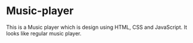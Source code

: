 # Music-player
This is a Music player which is design using HTML, CSS and JavaScript. It looks like regular music player.
